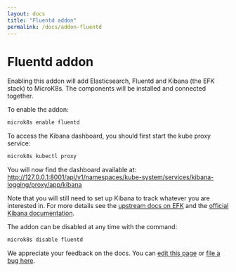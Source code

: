 ```yaml
---
layout: docs
title: "Fluentd addon"
permalink: /docs/addon-fluentd
---
```


# Fluentd addon

Enabling this addon will add Elasticsearch, Fluentd and Kibana (the EFK stack)
to MicroK8s. The components will be installed and connected together.

To enable the addon:

```bash
microk8s enable fluentd
```

To access the Kibana dashboard, you should first start the kube proxy service:

```bash
microk8s kubectl proxy
```

You will now find the dashboard available at:
<http://127.0.0.1:8001/api/v1/namespaces/kube-system/services/kibana-logging/proxy/app/kibana>

Note that you will still need to set up Kibana to track whatever you are
interested in. For more details see the [upstream docs on EFK][efk-upstream]
and the [official Kibana documentation][kibana-docs].

The addon can be disabled at any time with the command:

```bash
microk8s disable fluentd
```


<!-- LINKS -->
[efk-upstream]: https://kubernetes.io/docs/tasks/debug-application-cluster/logging-elasticsearch-kibana/
[kibana-docs]: https://www.elastic.co/guide/en/kibana/current/discover.html
<!-- FEEDBACK -->
<div class="p-notification--information">
  <p class="p-notification__response">
    We appreciate your feedback on the docs. You can
    <a href="https://github.com/canonical-web-and-design/microk8s.io/edit/master/docs/addon-fluentd.md" class="p-notification__action">edit this page</a>
    or
    <a href="https://github.com/canonical-web-and-design/microk8s.io/issues/new" class="p-notification__action">file a bug here</a>.
  </p>
</div>

